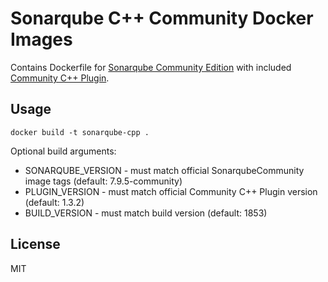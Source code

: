 
# Sonarqube C++ Community Docker Images

Contains Dockerfile for [Sonarqube Community Edition](https://hub.docker.com/_/sonarqube) with included [Community C++ Plugin](https://github.com/SonarOpenCommunity/sonar-cxx).

## Usage

```
docker build -t sonarqube-cpp .
```

Optional build arguments:
- SONARQUBE_VERSION - must match official SonarqubeCommunity image tags (default: 7.9.5-community)
- PLUGIN_VERSION - must match official Community C++ Plugin version (default: 1.3.2)
- BUILD_VERSION - must match build version (default: 1853)

## License
MIT